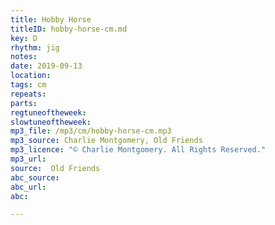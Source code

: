 ```yaml
---
title: Hobby Horse
titleID: hobby-horse-cm.md
key: D
rhythm: jig
notes:
date: 2019-09-13
location:
tags: cm
repeats:
parts:
regtuneoftheweek:
slowtuneoftheweek:
mp3_file: /mp3/cm/hobby-horse-cm.mp3
mp3_source: Charlie Montgomery, Old Friends
mp3_licence: "© Charlie Montgomery. All Rights Reserved."
mp3_url:
source:  Old Friends
abc_source:
abc_url:
abc:

---
```

